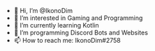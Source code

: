 - 👋 Hi, I’m @IkonoDim
- 👀 I’m interested in Gaming and Programming
- 🌱 I’m currently learning Kotlin
- 💞️ I’m programming Discord Bots and Websites
- 📫 How to reach me: IkonoDim#2758 
